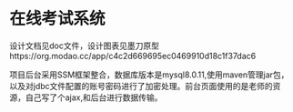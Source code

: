 # 在线考试系统
设计文档见doc文件，设计图表见墨刀原型https://org.modao.cc/app/c4c2d669695ec0469910d18c1f37dac6

项目后台采用SSM框架整合，数据库版本是mysql8.0.11,使用maven管理jar包，以及对jdbc文件配置的账号密码进行了加密处理。前台页面使用的是老师的资源，自己写了个ajax,和后台进行数据传输。

